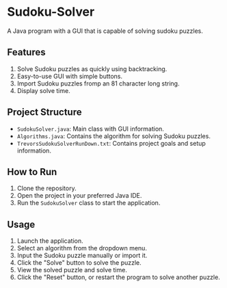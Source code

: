 # Sudoku-Solver

A Java program with a GUI that is capable of solving sudoku puzzles.

## Features

1. Solve Sudoku puzzles as quickly using backtracking.
2. Easy-to-use GUI with simple buttons.
3. Import Sudoku puzzles fromp an 81 character long string.
6. Display solve time.

## Project Structure

- `SudokuSolver.java`: Main class with GUI information.
- `Algorithms.java`: Contains the algorithm for solving Sudoku puzzles.
- `TrevorsSudokuSolverRunDown.txt`: Contains project goals and setup information.

## How to Run

1. Clone the repository.
2. Open the project in your preferred Java IDE.
3. Run the `SudokuSolver` class to start the application.

## Usage

1. Launch the application.
2. Select an algorithm from the dropdown menu.
3. Input the Sudoku puzzle manually or import it.
4. Click the "Solve" button to solve the puzzle.
5. View the solved puzzle and solve time.
6. Click the "Reset" button, or restart the program to solve another puzzle.
